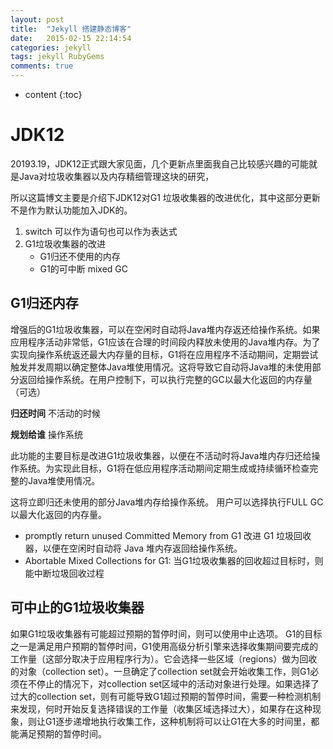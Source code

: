 ```yaml
---
layout: post
title:  "Jekyll 搭建静态博客"
date:   2015-02-15 22:14:54
categories: jekyll
tags: jekyll RubyGems
comments: true
---
```


* content
{:toc}

# JDK12

20193.19，JDK12正式跟大家见面，几个更新点里面我自己比较感兴趣的可能就是Java对垃圾收集器以及内存精细管理这块的研究，

所以这篇博文主要是介绍下JDK12对G1 垃圾收集器的改进优化，其中这部分更新不是作为默认功能加入JDK的。

1. switch 可以作为语句也可以作为表达式
2. G1垃圾收集器的改进
   - G1归还不使用的内存
   - G1的可中断 mixed GC
  

## G1归还内存

增强后的G1垃圾收集器，可以在空闲时自动将Java堆内存返还给操作系统。如果应用程序活动非常低，G1应该在合理的时间段内释放未使用的Java堆内存。为了实现向操作系统返还最大内存量的目标，G1将在应用程序不活动期间，定期尝试触发并发周期以确定整体Java堆使用情况。这将导致它自动将Java堆的未使用部分返回给操作系统。在用户控制下，可以执行完整的GC以最大化返回的内存量（可选）

**归还时间**
不活动的时候

**规划给谁**
操作系统

此功能的主要目标是改进G1垃圾收集器，以便在不活动时将Java堆内存归还给操作系统。为实现此目标，G1将在低应用程序活动期间定期生成或持续循环检查完整的Java堆使用情况。

这将立即归还未使用的部分Java堆内存给操作系统。 用户可以选择执行FULL GC以最大化返回的内存量。

- promptly return unused Committed Memory from G1 改进 G1 垃圾回收器，以便在空闲时自动将 Java 堆内存返回给操作系统。
- Abortable Mixed Collections for G1: 当G1垃圾收集器的回收超过目标时，则能中断垃圾回收过程

## 可中止的G1垃圾收集器
如果G1垃圾收集器有可能超过预期的暂停时间，则可以使用中止选项。
G1的目标之一是满足用户预期的暂停时间，G1使用高级分析引擎来选择收集期间要完成的工作量（这部分取决于应用程序行为）。它会选择一些区域（regions）做为回收的对象（collection set）。一旦确定了collection set就会开始收集工作，则G1必须在不停止的情况下，对collection set区域中的活动对象进行处理。如果选择了过大的collection set，则有可能导致G1超过预期的暂停时间，需要一种检测机制来发现，何时开始反复选择错误的工作量（收集区域选择过大），如果存在这种现象，则让G1逐步递增地执行收集工作，这种机制将可以让G1在大多的时间里，都能满足预期的暂停时间。
